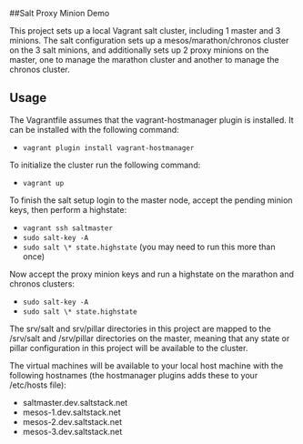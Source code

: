 ##Salt Proxy Minion Demo

This project sets up a local Vagrant salt cluster, including 1 master and 3
minions. The salt configuration sets up a mesos/marathon/chronos cluster on the
3 salt minions, and additionally sets up 2 proxy minions on the master, one to
manage the marathon cluster and another to manage the chronos cluster.

Usage
---
The Vagrantfile assumes that the vagrant-hostmanager plugin is installed. It
can be installed with the following command:

- `vagrant plugin install vagrant-hostmanager`

To initialize the cluster run the following command:

- `vagrant up`

To finish the salt setup login to the master node, accept the pending minion
keys, then perform a highstate:

- `vagrant ssh saltmaster`
- `sudo salt-key -A`
- `sudo salt \* state.highstate` (you may need to run this more than once)

Now accept the proxy minion keys and run a highstate on the marathon and
chronos clusters:

- `sudo salt-key -A`
- `sudo salt \* state.highstate`

The srv/salt and srv/pillar directories in this project are mapped to the
/srv/salt and /srv/pillar directories on the master, meaning that any state or
pillar configuration in this project will be available to the cluster.

The virtual machines will be available to your local host machine with the
following hostnames (the hostmanager plugins adds these to your /etc/hosts
file):

- saltmaster.dev.saltstack.net
- mesos-1.dev.saltstack.net
- mesos-2.dev.saltstack.net
- mesos-3.dev.saltstack.net

